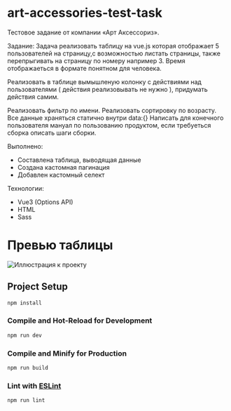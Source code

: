# art-accessories-test-task

Тестовое задание от компании «Арт Аксессориз».

Задание:
Задача реализовать таблицу на vue.js которая отображает 5 пользователей на страницу,с возможностью листать страницы, также перепрыгивать
на страницу по номеру например 3.
Время отображаеться в формате понятном для человека.

Реализовать в таблице вымышленую колонку с действиями над пользователями ( действия реализовывать не нужно ), придумать действия самим.

Реализовать фильтр по имени.
Реализовать сортировку по возрасту.
Все данные храняться статично внутри data:{}
Написать для конечного пользователя мануал по пользованию продуктом, если требуеться сборка описать шаги сборки.

Выполнено:

- Составлена таблица, выводящая данные
- Создана кастомная пагинация
- Добавлен кастомный селект

Технологии:

- Vue3 (Options API)
- HTML
- Sass

# Превью таблицы

![Иллюстрация к проекту](https://github.com/AeolusG/art-accessories-test-task/raw/main/assets/images/preview.png)

## Project Setup

```sh
npm install
```

### Compile and Hot-Reload for Development

```sh
npm run dev
```

### Compile and Minify for Production

```sh
npm run build
```

### Lint with [ESLint](https://eslint.org/)

```sh
npm run lint
```
